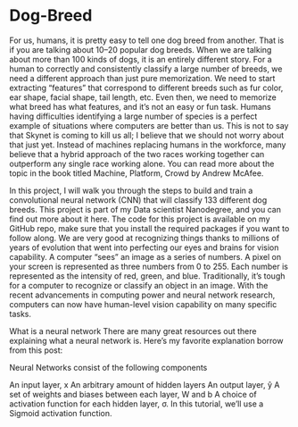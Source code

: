# Dog-Breed
For us, humans, it is pretty easy to tell one dog breed from another. That is if you are talking about 10–20 popular dog breeds. When we are talking about more than 100 kinds of dogs, it is an entirely different story. For a human to correctly and consistently classify a large number of breeds, we need a different approach than just pure memorization. We need to start extracting “features” that correspond to different breeds such as fur color, ear shape, facial shape, tail length, etc. Even then, we need to memorize what breed has what features, and it’s not an easy or fun task.
Humans having difficulties identifying a large number of species is a perfect example of situations where computers are better than us. This is not to say that Skynet is coming to kill us all; I believe that we should not worry about that just yet. Instead of machines replacing humans in the workforce, many believe that a hybrid approach of the two races working together can outperform any single race working alone. You can read more about the topic in the book titled Machine, Platform, Crowd by Andrew McAfee.

In this project, I will walk you through the steps to build and train a convolutional neural network (CNN) that will classify 133 different dog breeds. This project is part of my Data scientist Nanodegree, and you can find out more about it here. The code for this project is available on my GitHub repo, make sure that you install the required packages if you want to follow along.
We are very good at recognizing things thanks to millions of years of evolution that went into perfecting our eyes and brains for vision capability. A computer “sees” an image as a series of numbers. A pixel on your screen is represented as three numbers from 0 to 255. Each number is represented as the intensity of red, green, and blue. 
Traditionally, it’s tough for a computer to recognize or classify an object in an image. With the recent advancements in computing power and neural network research, computers can now have human-level vision capability on many specific tasks.

What is a neural network
There are many great resources out there explaining what a neural network is. Here’s my favorite explanation borrow from this post:

Neural Networks consist of the following components

An input layer, x
An arbitrary amount of hidden layers
An output layer, ŷ
A set of weights and biases between each layer, W and b
A choice of activation function for each hidden layer, σ. In this tutorial, we’ll use a Sigmoid activation function.


